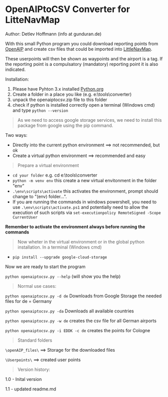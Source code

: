 # OpenAIPtoCSV Converter for LitteNavMap

Author: Detlev Hoffmann (info at gunduran.de)

With this small Python program you could download reporting points from  [OpenAIP](https://www.openaip.net) and create csv files that could be imported into [LittleNavMap](https://albar965.github.io/littlenavmap.html).

These userpoints will then be shown as waypoints and the airport is a tag. If the reporting point is a compulsatory (mandatory) reporting point it is also indicated.

Installation:

1. Please have Pyhton 3.x installed [Python.org](https://www.python.org/)
2. Create a folder in a place you like (e.g. e:\tools\converter)
3. unpack the openaiptocsv.zip file to this folder
4. check if python is installed correctly open a terminal (Windows cmd) and type `python --version`
> As we need to access google storage services, we need to install this package from google using the pip command. 

Two ways:
* Directly into the current python environment ==> not recommended, but ok
* Create a virtual python environment ==> recommended and easy

> Prepare a virtual environment

* `cd your folder` e.g. cd e:\tools\converter
* `python -m venv env` this create a new virtual envitonment in the folder "env"
* `.\env\scripts\activate` this activates the environment, prompt should change to "(env) folder...". 
* If you are running the commands in windows powershell, you need to use `.\env\scripts\activate.ps1` and potentially need to allow the execution of such scripts via `set-executionpolicy RemoteSigned -Scope CurrentUser`

**Remember to activate the environment always before running the commands** 

> Now wheter in the virtual environment or in the global python installation. In a terminal (Windows cmd)

* `pip install --upgrade google-cloud-storage`

Now we are ready to start the program

`python openaiptocsv.py --help` (will show you the help)

> Normal use cases:

`python openaiptocsv.py -d de` Downloads from Google Storage the needed files for de = Germany

`python openaiptocsv.py -da` Downloads all available countries

`python openaiptocsv.py -w de` creates the csv file for all German airports

`python openaiptocsv.py -i EDDK -c de` creates the points for Cologne

>Standard folders

`\openAIP_files\` ==> Storage for the downloaded files

`\Userpoints\` ==> created user points 

>Version history:

1.0 - Inital version

1.1 - updated readme.md

